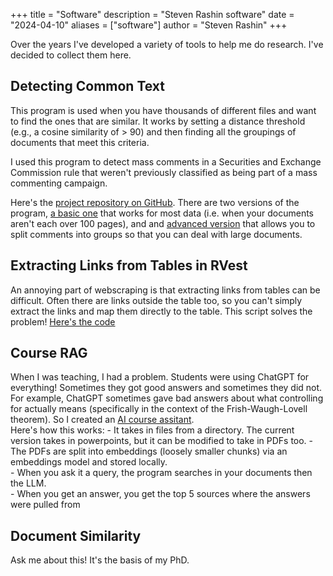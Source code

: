 +++
title = "Software"
description = "Steven Rashin software"
date = "2024-04-10"
aliases = ["software"]
author = "Steven Rashin"
+++

Over the years I've developed a variety of tools to help me do research.  I've decided to collect them here.

## Detecting Common Text 

This program is used when you have thousands of different files and want to find the ones that are similar.  It works by setting a distance threshold (e.g., a cosine similarity of > 90) and then finding all the groupings of documents that meet this criteria.  

I used this program to detect mass comments in a Securities and Exchange Commission rule that weren't previously classified as being part of a mass commenting campaign.

Here's the [project repository on GitHub](https://github.com/sdr1/Detect-Mass-Comments/).  There are two versions of the program, [a basic one](https://github.com/sdr1/Detect-Mass-Comments/blob/master/detect%20mass%20comments.R) that works for most data (i.e. when your documents aren't each over 100 pages), and and [advanced version](https://github.com/sdr1/Detect-Mass-Comments/blob/master/mass_comments_advanced.R) that allows you to split comments into groups so that you can deal with large documents.

## Extracting Links from Tables in RVest 

An annoying part of webscraping is that extracting links from tables can be difficult.  Often there are links outside the table too, so you can't simply extract the links and map them directly to the table.  This script solves the problem!  [Here's the code](https://github.com/sdr1/Extract-Links-From-Table/blob/main/extract-table-links.R)

## Course RAG

When I was teaching, I had a problem.  Students were using ChatGPT for everything!  Sometimes they got good answers and sometimes they did not.  For example, ChatGPT sometimes gave bad answers about what controlling for actually means (specifically in the context of the Frish-Waugh-Lovell theorem).  So I created an [AI course assitant](https://github.com/sdr1/RAG).  
Here's how this works:
    - It takes in files from a directory.  The current version takes in powerpoints, but it can be modified to take in PDFs too.
    - The PDFs are split into embeddings (loosely smaller chunks) via an embeddings model and stored locally.  
    - When you ask it a query, the program searches in your documents then the LLM.  
    - When you get an answer, you get the top 5 sources where the answers were pulled from


## Document Similarity 

Ask me about this!  It's the basis of my PhD. 


